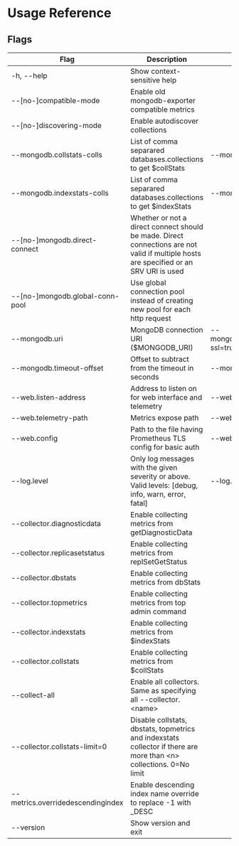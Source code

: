 # Usage Reference

## Flags
|Flag|Description|Example|
|-----|-----|-----|
|-h, \-\-help|Show context-sensitive help||
|--[no-]compatible-mode|Enable old mongodb-exporter compatible metrics||
|--[no-]discovering-mode|Enable autodiscover collections||
|--mongodb.collstats-colls|List of comma separared databases.collections to get $collStats|--mongodb.collstats-colls=db1,db2.col2|
|--mongodb.indexstats-colls|List of comma separared databases.collections to get $indexStats|--mongodb.indexstats-colls=db1.col1,db2.col2|
|--[no-]mongodb.direct-connect|Whether or not a direct connect should be made. Direct connections are not valid if multiple hosts are specified or an SRV URI is used||
|--[no-]mongodb.global-conn-pool|Use global connection pool instead of creating new pool for each http request||
|--mongodb.uri|MongoDB connection URI ($MONGODB_URI)|--mongodb.uri=mongodb://user:pass@127.0.0.1:27017/admin?ssl=true|
|--mongodb.timeout-offset|Offset to subtract from the timeout in seconds|--mongodb.timeout-offset=1|
|--web.listen-address|Address to listen on for web interface and telemetry|--web.listen-address=":9216"|
|--web.telemetry-path|Metrics expose path|--web.telemetry-path="/metrics"|
|--web.config|Path to the file having Prometheus TLS config for basic auth|--web.config=STRING|
|--log.level|Only log messages with the given severity or above. Valid levels: [debug, info, warn, error, fatal]|--log.level="error"|
|--collector.diagnosticdata|Enable collecting metrics from getDiagnosticData|
|--collector.replicasetstatus|Enable collecting metrics from replSetGetStatus|
|--collector.dbstats|Enable collecting metrics from dbStats||
|--collector.topmetrics|Enable collecting metrics from top admin command|
|--collector.indexstats|Enable collecting metrics from $indexStats|
|--collector.collstats|Enable collecting metrics from $collStats|
|--collect-all|Enable all collectors. Same as specifying all --collector.\<name\>|
|--collector.collstats-limit=0|Disable collstats, dbstats, topmetrics and indexstats collector if there are more than \<n\> collections. 0=No limit|
|--metrics.overridedescendingindex| Enable descending index name override to replace -1 with _DESC ||
|--version|Show version and exit|
